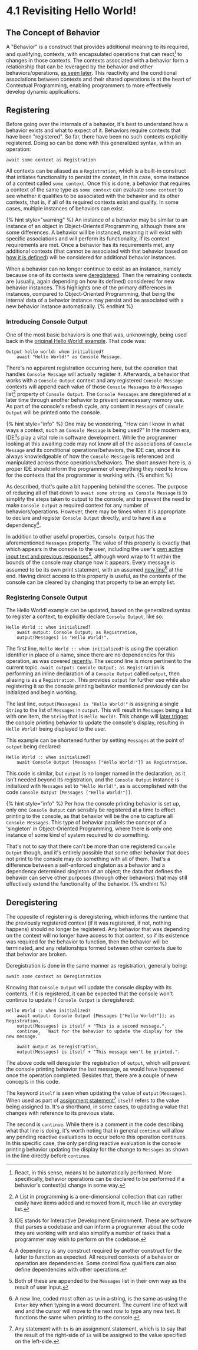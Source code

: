 # 4.1  Revisiting Hello World!

## The Concept of Behavior

A "Behavior" is a construct that provides additional meaning to its required, and qualifying, contexts, with encapsulated operations that can react[^1] to changes in those contexts. The contexts associated with a behavior form a relationship that can be leveraged by the behavior and other behaviors/operations, [as seen later](../chapter-5-evaluating-through-compositions/5.1-composing-contexts.md). This reactivity and the conditional associations between contexts and their shared operations is at the heart of Contextual Programming, enabling programmers to more effectively develop dynamic applications.



## Registering

Before going over the internals of a behavior, it's best to understand how a behavior exists and what to expect of it. Behaviors require contexts that have been "registered". So far, there have been no such contexts explicitly registered. Doing so can be done with this generalized syntax, within an operation:

```
await some context as Registration
```

All contexts can be aliased as a `Registration`, which is a built-in construct that initiates functionality to persist the context, in this case, some instance of a context called `some context`. Once this is done, a behavior that requires a context of the same type as `some context` can evaluate `some context` to see whether it qualifies to be associated with the behavior and its other contexts, that is, if all of its required contexts exist and qualify. In some cases, multiple instances of behaviors can exist.

{% hint style="warning" %}
An instance of a behavior may be similar to an instance of an object in Object-Oriented Programming, although there are some differences. A behavior will be instanced, meaning it will exist with specific associations and will perform its functionality, if its context requirements are met. Once a behavior has its requirements met, any additional contexts (that cannot be associated with that behavior based on [how it is defined](4.4-expanding-purpose.md)) will be considered for additional behavior instances.

When a behavior can no longer continue to exist as an instance, namely because one of its contexts were [deregistered](4.1-revisiting-hello-world.md#deregistering). Then the remaining contexts are (usually, again depending on how its defined) considered for new behavior instances. This highlights one of the primary differences in instances, compared to Object-Oriented Programming, that being the internal data of a behavior instance may persist and be associated with a new behavior instance automatically.
{% endhint %}

### Introducing Console Output

One of the most basic behaviors is one that was, unknowingly, being used back in the [original Hello World! example](../chapter-3-evaluating-with-operations/3.1-hello-world.md). That code was:

```
Output hello world: when initialized?
    await "Hello World!" as Console Message.
```

There's no apparent registration occurring here, but the operation that handles `Console Message` will actually register it. Afterwards, a behavior that works with a `Console Output` context and any registered `Console Message` contexts will append each value of those `Console Messages` to a `Messages` list[^2] property of `Console Output`. The `Console Messages` are deregistered at a later time through another behavior to prevent unnecessary memory use. As part of the console's refresh cycle, any content in `Messages` of `Console Output` will be printed onto the console.

{% hint style="info" %}
One may be wondering, "How can I know in what ways a context, such as `Console Message` is being used?" In the modern era, IDE[^3]s play a vital role in software development. While the programmer looking at this awaiting code may not know all of the associations of `Console Message` and its conditional operations/behaviors, the IDE can, since it is always knowledgeable of how the `Console Message` is referenced and manipulated across those operations/behaviors. The short answer here is, a proper IDE should inform the programmer of everything they need to know for the contexts that the programmer is working with.
{% endhint %}

As described, that's quite a bit happening behind the scenes. The purpose of reducing all of that down to `await some string as Console Message` is to simplify the steps taken to output to the console, and to prevent the need to make `Console Output` a required context for any number of behaviors/operations. However, there may be times when it is appropriate to declare and register `Console Output` directly, and to have it as a dependency[^4].

In addition to other useful properties, `Console Output` has the aforementioned `Messages` property. The value of this property is exactly that which appears in the console to the user, including the user's [own active input text and previous responses](#user-content-fn-5)[^5], although word wrap to fit within the bounds of the console may change how it appears. Every message is assumed to be its own print statement, with an assumed [new line](#user-content-fn-6)[^6] at the end. Having direct access to this property is useful, as the contents of the console can be cleared by changing that property to be an empty list.

### Registering Console Output

The Hello World! example can be updated, based on the generalized syntax to register a context, to explicitly declare `Console Output`, like so:

```
Hello World :: when initialized?
    await output: Console Output; as Registration,
    output(Messages) is "Hello World!".
```

The first line, `Hello World :: when initialized?` is using the operation identifier in place of a name, since there are no dependencies for this operation, as was covered [recently](../chapter-3-evaluating-with-operations/3.3-operation-groups.md#performing-fizz-buzz). The second line is more pertinent to the current topic. `await output: Console Output; as Registration` is performing an inline declaration of a `Console Output` called `output`, then aliasing is as a `Registration`. This provides `output` for further use while also registering it so the console printing behavior mentioned previously can be initialized and begin working.

The last line, `output(Messages) is "Hello World!"` is assigning a single `String` to the list of `Messages` in `output`. This will result in `Messages` being a list with one item, the `String` that is `Hello World!`. This change will [later trigger](4.2-from-when-to-whenever.md#understanding-the-cycle) the console printing behavior to update the console's display, resulting in `Hello World!` being displayed to the user.

This example can be shortened further by setting `Messages` at the point of `output` being declared:

```
Hello World :: when initialized?
    await Console Output [Messages ["Hello World!"]] as Registration.
```

This code is similar, but `output` is no longer named in the declaration, as it isn't needed beyond its registration, and the `Console Output` instance is initialized with `Messages` set to `"Hello World!"`, as is accomplished with the code `Console Output [Messages ["Hello World!"]]`.

{% hint style="info" %}
Per how the console printing behavior is set up, only one `Console Output` can sensibly be registered at a time to effect printing to the console, as that behavior will be the one to capture all `Console Messages`. This type of behavior parallels the concept of a 'singleton' in Object-Oriented Programming, where there is only one instance of some kind of system required to do something.

That's not to say that there can't be more than one registered `Console Output` though, and it's entirely possible that some other behavior that does not print to the console may do something with all of them. That's a difference between a self-enforced singleton as a behavior and a dependency determined singleton of an object; the data that defines the behavior can serve other purposes (through other behaviors) that may still effectively extend the functionality of the behavior.
{% endhint %}



## Deregistering

The opposite of registering is deregistering, which informs the runtime that the previously registered context (if it was registered, if not, nothing happens) should no longer be registered. Any behavior that was depending on the context will no longer have access to that context, so if its existence was required for the behavior to function, then the behavior will be terminated, and any relationships formed between other contexts due to that behavior are broken.

Deregistration is done in the same manner as registration, generally being:

```
await some context as Deregistration
```

Knowing that `Console Output` will update the console display with its contents, if it is registered,  it can be expected that the console won't continue to update if `Console Output` is deregistered:

```
Hello World :: when initialized?
    await output: Console Output [Messages ["Hello World!"]]; as Registration,
    output(Messages) is itself + "This is a second message.",
    continue,  `Wait for the behavior to update the display for the new message.`
    
    await output as Deregistration,
    output(Messages) is itself + "This message won't be printed.".
```

The above code will deregister the registration of `output`, which will prevent the console printing behavior the last message, as would have happened once the operation completed. Besides that, there are a couple of new concepts in this code.

The keyword `itself` is seen when updating the value of `output(Messages)`. When used as part of [assignment statement](#user-content-fn-7)[^7] `itself` refers to the value being assigned to. It's a shorthand, in some cases, to updating a value that changes with reference to its previous state.

The second is `continue`. While there is a comment in the code describing what that line is doing, it's worth noting that in general `continue` will allow any pending reactive evaluations to occur before this operation continues. In this specific case, the only pending reactive evaluation is the console printing behavior updating the display for the change to `Messages` as shown in the line directly before `continue`.

[^1]: React, in this sense, means to be automatically performed. More specifically, behavior operations can be declared to be performed if a behavior's context(s) change in some way.

[^2]: A List in programming is a one-dimensional collection that can rather easily have items added and removed from it, much like an everyday list.

[^3]: IDE stands for Interactive Development Environment. These are software that parses a codebase and can inform a programmer about the code they are working with and also simplify a number of tasks that a programmer may wish to perform on the codebase.

[^4]: A dependency is any construct required by another construct for the latter to function as expected. All required contexts of a behavior or operation are dependencies. Some control flow qualifiers can also define dependencies with other operations.

[^5]: Both of these are appended to the `Messages` list in their own way as the result of user input.

[^6]: A new line, coded most often as `\n` in a string, is the same as using the `Enter` key when typing in a word document. The current line of text will end and the cursor will move to the next row to type any new text. It functions the same when printing to the console.

[^7]: Any statement with `is` is an assignment statement, which is to say that the result of the right-side of `is` will be assigned to the value specified on the left-side.
